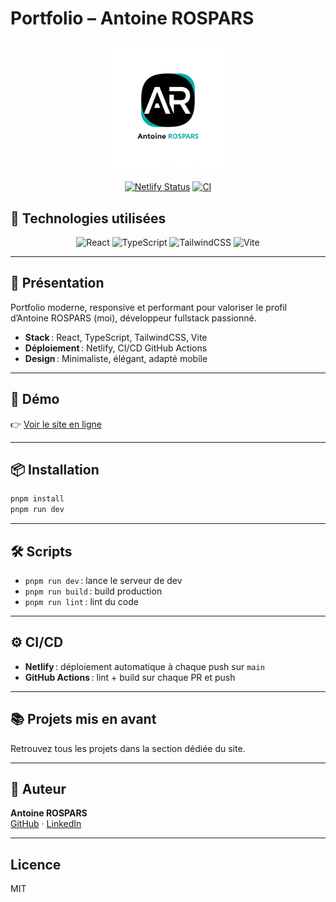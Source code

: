 # Portfolio – Antoine ROSPARS

<!-- Logo -->
<img src="public/logo-full.png" alt="Logo Antoine ROSPARS" width="200" align="center" style="display: block; margin: 22px auto; border-radius: 8px;" />
<div align="center">

[![Netlify Status](https://api.netlify.com/api/v1/badges/32c531cb-865d-4f32-b5e5-ded12fd4c086/deploy-status)](https://app.netlify.com/projects/arospars-portfolio/deploys)
[![CI](https://github.com/P4ST4S/portfolio-v4/actions/workflows/CI.yml/badge.svg)](https://github.com/P4ST4S/portfolio-v4/actions/workflows/CI.yml)

</div>

## 🧰 Technologies utilisées

<div align="center">
    <img src="https://img.shields.io/badge/React-20232A?style=for-the-badge&logo=react&logoColor=61DAFB" alt="React" />
    <img src="https://img.shields.io/badge/TypeScript-3178C6?style=for-the-badge&logo=typescript&logoColor=white" alt="TypeScript" />
    <img src="https://img.shields.io/badge/TailwindCSS-38B2AC?style=for-the-badge&logo=tailwindcss&logoColor=white" alt="TailwindCSS" />
    <img src="https://img.shields.io/badge/Vite-646CFF?style=for-the-badge&logo=vite&logoColor=FFD62E" alt="Vite" />
</div>

---

## 🚀 Présentation

Portfolio moderne, responsive et performant pour valoriser le profil d’Antoine ROSPARS (moi), développeur fullstack passionné.

- **Stack** : React, TypeScript, TailwindCSS, Vite
- **Déploiement** : Netlify, CI/CD GitHub Actions
- **Design** : Minimaliste, élégant, adapté mobile

---

## 🔗 Démo

👉 [Voir le site en ligne](https://arospars-portfolio.netlify.app)

---

## 📦 Installation

```bash
pnpm install
pnpm run dev
```

---

## 🛠️ Scripts

- `pnpm run dev` : lance le serveur de dev
- `pnpm run build` : build production
- `pnpm run lint` : lint du code

---

## ⚙️ CI/CD

- **Netlify** : déploiement automatique à chaque push sur `main`
- **GitHub Actions** : lint + build sur chaque PR et push

---

## 📚 Projets mis en avant

Retrouvez tous les projets dans la section dédiée du site.

---

## 👤 Auteur

**Antoine ROSPARS**  
[GitHub](https://github.com/P4ST4S) · [LinkedIn](https://www.linkedin.com/in/antoinerospars/)

---

## Licence

MIT
